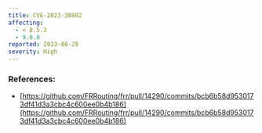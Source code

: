 ```yaml
---
title: CVE-2023-38802
affecting:
  - < 8.5.3
  - 9.0.0
reported: 2023-08-29
severity: High
---
```


### References:
- [https://github.com/FRRouting/frr/pull/14290/commits/bcb6b58d9530173df41d3a3cbc4c600ee0b4b186](https://github.com/FRRouting/frr/pull/14290/commits/bcb6b58d9530173df41d3a3cbc4c600ee0b4b186)
